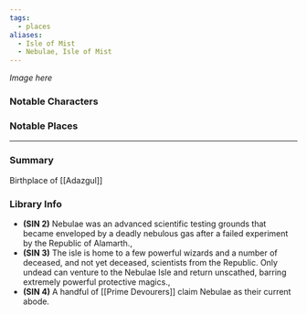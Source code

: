 ```yaml
---
tags:
  - places
aliases:
  - Isle of Mist
  - Nebulae, Isle of Mist
---
```

*Image here*

### Notable Characters


### Notable Places


___
### Summary
Birthplace of [[Adazgul]]


### Library Info
- **(SIN 2)** Nebulae was an advanced scientific testing grounds that became enveloped by a deadly nebulous gas after a failed experiment by the Republic of Alamarth.,
- **(SIN 3)** The isle is home to a few powerful wizards and a number of deceased, and not yet deceased, scientists from the Republic. Only undead can venture to the Nebulae Isle and return unscathed, barring extremely powerful protective magics.,
- **(SIN 4)** A handful of [[Prime Devourers]] claim Nebulae as their current abode.